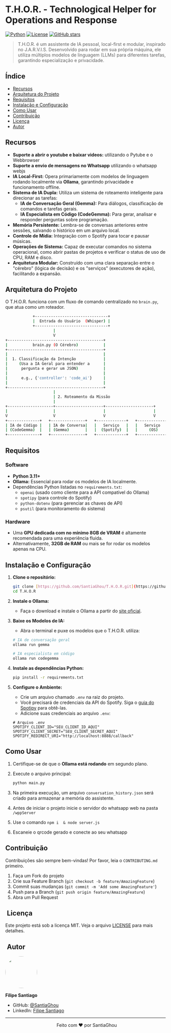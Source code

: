   # T.H.O.R. - Technological Helper for Operations and Response

[![Python](https://img.shields.io/badge/Python-3.11+-blue.svg)](https://www.python.org/)
[![License](https://img.shields.io/github/license/SantiaGhou/T.H.O.R)](LICENSE)
[![GitHub stars](https://img.shields.io/github/stars/SantiaGhou/T.H.O.R)](https://github.com/SantiaGhou/T.H.O.R/stargazers)

> T.H.O.R. é um assistente de IA pessoal, local-first e modular, inspirado no J.A.R.V.I.S. Desenvolvido para rodar em sua própria máquina, ele utiliza múltiplos modelos de linguagem (LLMs) para diferentes tarefas, garantindo especialização e privacidade.

## Índice

- [Recursos](#recursos)
- [Arquitetura do Projeto](#arquitetura-do-projeto)
- [Requisitos](#requisitos)
- [Instalação e Configuração](#instalação-e-configuração)
- [Como Usar](#como-usar)
- [Contribuição](#contribuição)
- [Licença](#licença)
- [Autor](#autor)

## Recursos

- **Suporte a abrir o youtube e baixar videos:** utilizando o Pytube e o Webbrowser
- **Suporte a envio de mensagens no Whatsapp** utilizando o whatsapp webjs
- **IA Local-First:** Opera primariamente com modelos de linguagem rodando localmente via **Ollama**, garantindo privacidade e funcionamento offline.
- **Sistema de IA Dupla:** Utiliza um sistema de roteamento inteligente para direcionar as tarefas:
    - **IA de Conversação Geral (Gemma):** Para diálogos, classificação de comandos e tarefas gerais.
    - **IA Especialista em Código (CodeGemma):** Para gerar, analisar e responder perguntas sobre programação.
- **Memória Persistente:** Lembra-se de conversas anteriores entre sessões, salvando o histórico em um arquivo local.
- **Controle de Mídia:** Integração com o Spotify para tocar e pausar músicas.
- **Operações de Sistema:** Capaz de executar comandos no sistema operacional, como abrir pastas de projetos e verificar o status de uso de CPU, RAM e disco.
- **Arquitetura Modular:** Construído com uma clara separação entre o "cérebro" (lógica de decisão) e os "serviços" (executores de ação), facilitando a expansão.

## Arquitetura do Projeto

O T.H.O.R. funciona com um fluxo de comando centralizado no `brain.py`, que atua como um roteador.

```bash
            +--------------------------------+
            |  Entrada do Usuário  (Whisper) |
            +--------------------------------+
                     |
                     V
+------------------------------------------+
|           brain.py (O Cérebro)           |
+------------------------------------------+
|                                          |
|  1. Classificação da Intenção            |
|     (Usa a IA Geral para entender a      |
|      pergunta e gerar um JSON)           |
|                                          |
|      e.g., {'controller': 'code_ai'}     |
|                                          |
+------------------------------------------+
                     |
                     | 2. Roteamento da Missão
                     |
+--------------------+---------------------+---------------------+
|                    |                     |                     |
V                    V                     V                     V
+--------------+   +---------------+   +-------------+   +--------------+
| IA de Código |   | IA de Conversa|   |   Serviço   |   |   Serviço    | ...
| (CodeGemma)  |   | (Gemma)       |   |  (Spotify)  |   |     (OS)     |
+--------------+   +---------------+   +-------------+   +--------------+
```
## Requisitos

### Software
- **Python 3.11+**
- **Ollama:** Essencial para rodar os modelos de IA localmente.
- Dependências Python listadas no `requirements.txt`:
  - `openai` (usado como cliente para a API compatível do Ollama)
  - `spotipy` (para controle do Spotify)
  - `python-dotenv` (para gerenciar as chaves de API)
  - `psutil` (para monitoramento do sistema)

### Hardware
- Uma **GPU dedicada com no mínimo 8GB de VRAM** é altamente recomendada para uma experiência fluida.
- Alternativamente, **32GB de RAM** ou mais se for rodar os modelos apenas na CPU.

## Instalação e Configuração

1.  **Clone o repositório:**
    ```bash
    git clone [https://github.com/SantiaGhou/T.H.O.R.git](https://github.com/SantiaGhou/T.H.O.R.git)
    cd T.H.O.R
    ```

2.  **Instale o Ollama:**
    -   Faça o download e instale o Ollama a partir do [site oficial](https://ollama.com/).

3.  **Baixe os Modelos de IA:**
    -   Abra o terminal e puxe os modelos que o T.H.O.R. utiliza:
    ```bash
    # IA de conversação geral
    ollama run gemma

    # IA especialista em código
    ollama run codegemma
    ```

4.  **Instale as dependências Python:**
    ```bash
    pip install -r requirements.txt
    ```

5.  **Configure o Ambiente:**
    -   Crie um arquivo chamado `.env` na raiz do projeto.
    -   Você precisará de credenciais da API do Spotify. Siga o [guia do Spotipy](https://spotipy.readthedocs.io/en/latest/#credentials) para obtê-las.
    -   Adicione suas credenciais ao arquivo `.env`:
    ```env
    # Arquivo .env
    SPOTIFY_CLIENT_ID="SEU_CLIENT_ID_AQUI"
    SPOTIFY_CLIENT_SECRET="SEU_CLIENT_SECRET_AQUI"
    SPOTIFY_REDIRECT_URI="http://localhost:8888/callback"
    ```

## Como Usar

1.  Certifique-se de que o **Ollama está rodando** em segundo plano.

2.  Execute o arquivo principal:
    ```bash
    python main.py
    ```

3.  Na primeira execução, um arquivo `conversation_history.json` será criado para armazenar a memória do assistente.

4. Antes de iniciar o projeto inicie o servidor do whatsapp web na pasta ``` /wppServer ```

5. Use o comando ``` npm i  & node server.js ```

6. Escaneie o qrcode gerado e conecte ao seu whatsapp

## Contribuição

Contribuições são sempre bem-vindas! Por favor, leia o `CONTRIBUTING.md` primeiro.

1.  Faça um Fork do projeto
2.  Crie sua Feature Branch (`git checkout -b feature/AmazingFeature`)
3.  Commit suas mudanças (`git commit -m 'Add some AmazingFeature'`)
4.  Push para a Branch (`git push origin feature/AmazingFeature`)
5.  Abra um Pull Request

##  Licença

Este projeto está sob a licença MIT. Veja o arquivo [LICENSE](LICENSE) para mais detalhes.

##  Autor

<img src="https://github.com/SantiaGhou.png?size=100" width="100px" style="border-radius: 50%;">

**Filipe Santiago**

-   GitHub: [@SantiaGhou](https://github.com/SantiaGhou)
-   LinkedIn: [Filipe Santiago](https://linkedin.com/in/filipe-santiago)

---

<div align="center">
  Feito com ❤️ por SantiaGhou
</div>